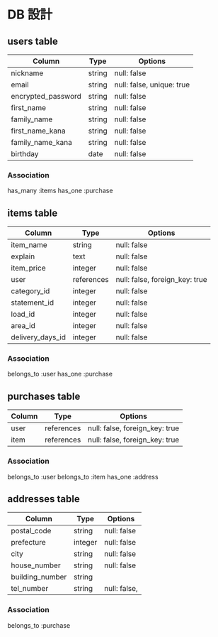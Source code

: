 #  DB 設計

## users table

| Column                | Type           | Options                    |
|-----------------------|----------------|----------------------------|
| nickname              | string         | null: false                |
| email                 | string         | null: false, unique: true  |
| encrypted_password    | string         | null: false                |
| first_name            | string         | null: false                |
| family_name           | string         | null: false                |
| first_name_kana       | string         | null: false                |
| family_name_kana      | string         | null: false                |
| birthday              | date           | null: false                |

### Association

has_many :items
has_one :purchase


## items table

| Column                | Type           | Options                        |
|-----------------------|----------------|--------------------------------|
| item_name             | string         | null: false                    |
| explain               | text           | null: false                    |
| item_price            | integer        | null: false                    |
| user                  | references     | null: false, foreign_key: true |
| category_id           | integer        | null: false                    |
| statement_id          | integer        | null: false                    |
| load_id               | integer        | null: false                    |
| area_id               | integer        | null: false                    |
| delivery_days_id      | integer        | null: false                    |

### Association

belongs_to :user
has_one :purchase


## purchases table

| Column                | Type           | Options                        |
|-----------------------|----------------|--------------------------------|
| user                  | references     | null: false, foreign_key: true |
| item                  | references     | null: false, foreign_key: true |

### Association

belongs_to :user
belongs_to :item
has_one :address


## addresses table

| Column                | Type           | Options                        |
|-----------------------|----------------|--------------------------------|
| postal_code           | string         | null: false                    |
| prefecture            | integer        | null: false                    |
| city                  | string         | null: false                    |
| house_number          | string         | null: false                    |
| building_number       | string         |                                |
| tel_number            | string         | null: false,                   |

### Association

belongs_to :purchase